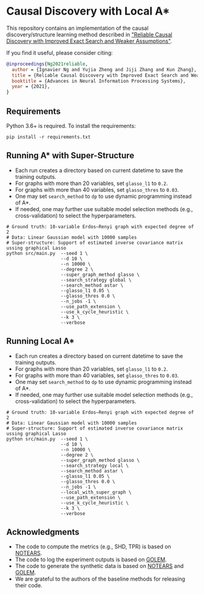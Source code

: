 
# Causal Discovery with Local A*

This repository contains an implementation of the causal discovery/structure learning method described in ["Reliable Causal Discovery with Improved Exact Search and Weaker Assumptions"](https://arxiv.org/abs/2201.05666). 

If you find it useful, please consider citing:
```bibtex
@inproceedings{Ng2021reliable,
  author = {Ignavier Ng and Yujia Zheng and Jiji Zhang and Kun Zhang},
  title = {Reliable Causal Discovery with Improved Exact Search and Weaker Assumptions},
  booktitle = {Advances in Neural Information Processing Systems},
  year = {2021},
}
```

## Requirements

Python 3.6+ is required. To install the requirements:
```setup
pip install -r requirements.txt
```

## Running A* with Super-Structure
- Each run creates a directory based on current datetime to save the training outputs.
- For graphs with more than 20 variables, set `glasso_l1` to `0.2`.
- For graphs with more than 40 variables, set `glasso_thres` to `0.03`.
- One may set `search_method` to `dp` to use dynamic programming instead of A*.
- If needed, one may further use suitable model selection methods (e.g., cross-validation) to select the hyperparameters.
```
# Ground truth: 10-variable Erdos–Renyi graph with expected degree of 2
# Data: Linear Gaussian model with 10000 samples
# Super-structure: Support of estimated inverse covariance matrix ussing graphical Lasso
python src/main.py  --seed 1 \
                    --d 10 \
                    --n 10000 \
                    --degree 2 \
                    --super_graph_method glasso \
                    --search_strategy global \
                    --search_method astar \
                    --glasso_l1 0.05 \
                    --glasso_thres 0.0 \
                    --n_jobs -1 \
                    --use_path_extension \
                    --use_k_cycle_heuristic \
                    --k 3 \
                    --verbose
```

## Running Local A*
- Each run creates a directory based on current datetime to save the training outputs.
- For graphs with more than 20 variables, set `glasso_l1` to `0.2`.
- For graphs with more than 40 variables, set `glasso_thres` to `0.03`.
- One may set `search_method` to `dp` to use dynamic programming instead of A*.
- If needed, one may further use suitable model selection methods (e.g., cross-validation) to select the hyperparameters.
```
# Ground truth: 10-variable Erdos–Renyi graph with expected degree of 2
# Data: Linear Gaussian model with 10000 samples
# Super-structure: Support of estimated inverse covariance matrix ussing graphical Lasso
python src/main.py  --seed 1 \
                    --d 10 \
                    --n 10000 \
                    --degree 2 \
                    --super_graph_method glasso \
                    --search_strategy local \
                    --search_method astar \
                    --glasso_l1 0.05 \
                    --glasso_thres 0.0 \
                    --n_jobs -1 \
                    --local_with_super_graph \
                    --use_path_extension \
                    --use_k_cycle_heuristic \
                    --k 3 \
                    --verbose
```

## Acknowledgments
- The code to  compute the metrics (e.g., SHD, TPR) is based on [NOTEARS](https://github.com/xunzheng/notears/blob/master/notears/utils.py).
- The code to log the experiment outputs is based on [GOLEM](https://github.com/ignavierng/golem).
- The code to generate the synthetic data is based on [NOTEARS](https://github.com/xunzheng/notears/blob/master/notears/utils.py) and [GOLEM](https://github.com/ignavierng/golem/blob/main/src/data_loader/synthetic_dataset.py).
- We are grateful to the authors of the baseline methods for releasing their code.
